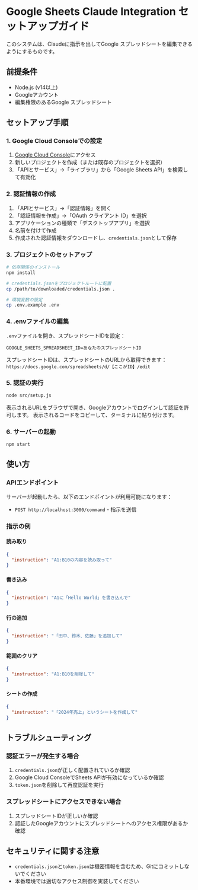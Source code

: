 # Google Sheets Claude Integration セットアップガイド

このシステムは、Claudeに指示を出してGoogle スプレッドシートを編集できるようにするものです。

## 前提条件

- Node.js (v14以上)
- Googleアカウント
- 編集権限のあるGoogle スプレッドシート

## セットアップ手順

### 1. Google Cloud Consoleでの設定

1. [Google Cloud Console](https://console.cloud.google.com/)にアクセス
2. 新しいプロジェクトを作成（または既存のプロジェクトを選択）
3. 「APIとサービス」→「ライブラリ」から「Google Sheets API」を検索して有効化

### 2. 認証情報の作成

1. 「APIとサービス」→「認証情報」を開く
2. 「認証情報を作成」→「OAuth クライアント ID」を選択
3. アプリケーションの種類で「デスクトップアプリ」を選択
4. 名前を付けて作成
5. 作成された認証情報をダウンロードし、`credentials.json`として保存

### 3. プロジェクトのセットアップ

```bash
# 依存関係のインストール
npm install

# credentials.jsonをプロジェクトルートに配置
cp /path/to/downloaded/credentials.json .

# 環境変数の設定
cp .env.example .env
```

### 4. .envファイルの編集

`.env`ファイルを開き、スプレッドシートIDを設定：

```
GOOGLE_SHEETS_SPREADSHEET_ID=あなたのスプレッドシートID
```

スプレッドシートIDは、スプレッドシートのURLから取得できます：
`https://docs.google.com/spreadsheets/d/【ここがID】/edit`

### 5. 認証の実行

```bash
node src/setup.js
```

表示されるURLをブラウザで開き、Googleアカウントでログインして認証を許可します。
表示されるコードをコピーして、ターミナルに貼り付けます。

### 6. サーバーの起動

```bash
npm start
```

## 使い方

### APIエンドポイント

サーバーが起動したら、以下のエンドポイントが利用可能になります：

- `POST http://localhost:3000/command` - 指示を送信

### 指示の例

#### 読み取り
```json
{
  "instruction": "A1:B10の内容を読み取って"
}
```

#### 書き込み
```json
{
  "instruction": "A1に「Hello World」を書き込んで"
}
```

#### 行の追加
```json
{
  "instruction": "「田中、鈴木、佐藤」を追加して"
}
```

#### 範囲のクリア
```json
{
  "instruction": "A1:B10を削除して"
}
```

#### シートの作成
```json
{
  "instruction": "「2024年売上」というシートを作成して"
}
```

## トラブルシューティング

### 認証エラーが発生する場合

1. `credentials.json`が正しく配置されているか確認
2. Google Cloud ConsoleでSheets APIが有効になっているか確認
3. `token.json`を削除して再度認証を実行

### スプレッドシートにアクセスできない場合

1. スプレッドシートIDが正しいか確認
2. 認証したGoogleアカウントにスプレッドシートへのアクセス権限があるか確認

## セキュリティに関する注意

- `credentials.json`と`token.json`は機密情報を含むため、Gitにコミットしないでください
- 本番環境では適切なアクセス制御を実装してください